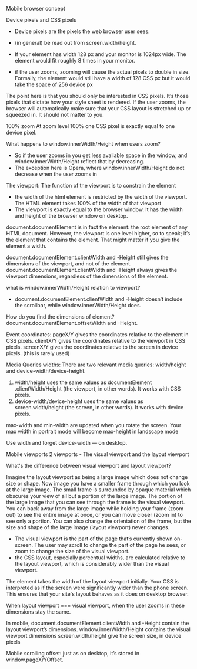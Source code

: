 Mobile browser concept

Device pixels and CSS pixels
- Device pixels are the pixels the web browser user sees.
- (in general) be read out from screen.width/height.

- If your element has width 128 px and your monitor is 1024px wide. The element would fit roughly 8 times in your monitor.
- if the user zooms, zooming will cause the actual pixels to double in size. Formally, the element would still have a width of 128 CSS px but it would take the space of 256 device px

The point here is that you should only be interested in CSS pixels. It’s those pixels that dictate how your style sheet is rendered.
If the user zooms, the browser will automatically make sure that your CSS layout is stretched up or squeezed in. It should not matter to you.

100% zoom
At zoom level 100% one CSS pixel is exactly equal to one device pixel.

What happens to window.innerWidth/Height when users zoom?
- So if the user zooms in you get less available space in the window, and window.innerWidth/Height reflect that by decreasing.
- The exception here is Opera, where window.innerWidth/Height do not decrease when the user zooms in

The viewport:
The function of the viewport is to constrain the <html> element
- the width of the html element is restricted by the width of the viewport. The HTML element takes 100% of the width of that viewport
- The viewport is exactly equal to the browser window. It has the width and height of the browser window on desktop.

document.documentElement is in fact the <html> element: the root element of any HTML document. However, the viewport is one level higher, so to speak; it’s the element that contains the <html> element. That might matter if you give the <html> element a width. 

document.documentElement.clientWidth and -Height still gives the dimensions of the viewport, and not of the <html> element. 
document.documentElement.clientWidth and -Height always gives the viewport dimensions, regardless of the dimensions of the <html> element.

what is window.innerWidth/Height relation to viewport?
- document.documentElement.clientWidth and -Height doesn’t include the scrollbar, while window.innerWidth/Height does. 

How do you find the dimensions of <html> element?
document.documentElement.offsetWidth and -Height.

Event coordinates:
pageX/Y gives the coordinates relative to the <html> element in CSS pixels.
clientX/Y gives the coordinates relative to the viewport in CSS pixels.
screenX/Y gives the coordinates relative to the screen in device pixels. (this is rarely used)

Media Queries widths:
There are two relevant media queries: width/height and device-width/device-height.
1. width/height uses the same values as documentElement .clientWidth/Height (the viewport, in other words). It works with CSS pixels.
2. device-width/device-height uses the same values as screen.width/height (the screen, in other words). It works with device pixels.

max-width and min-width are updated when you rotate the screen. 
Your max width in portrait mode will become max-height in landscape mode

Use width and forget device-width — on desktop.

Mobile viewports
2 viewports - The visual viewport and the layout viewport

What's the difference between visual viewport and layout viewport?

Imagine the layout viewport as being a large image which does not change size or shape. Now image you have a smaller frame through which you look at the large image. The small frame is surrounded by opaque material which obscures your view of all but a portion of the large image. The portion of the large image that you can see through the frame is the visual viewport. You can back away from the large image while holding your frame (zoom out) to see the entire image at once, or you can move closer (zoom in) to see only a portion. You can also change the orientation of the frame, but the size and shape of the large image (layout viewport) never changes.

- The visual viewport is the part of the page that’s currently shown on-screen. The user may scroll to change the part of the page he sees, or zoom to change the size of the visual viewport.
- the CSS layout, especially percentual widths, are calculated relative to the layout viewport, which is considerably wider than the visual viewport.

The <html> element takes the width of the layout viewport initially. 
Your CSS is interpreted as if the screen were significantly wider than the phone screen. This ensures that your site's layout behaves as it does on desktop browser.

When layout viewport === visual viewport, when the user zooms in these dimensions stay the same.

In mobile, 
document.documentElement.clientWidth and -Height contain the layout viewport’s dimensions.
window.innerWidth/Height contains the visual viewport dimensions
screen.width/height give the screen size, in device pixels

Mobile scrolling offset:
just as on desktop, it’s stored in window.pageX/YOffset.

